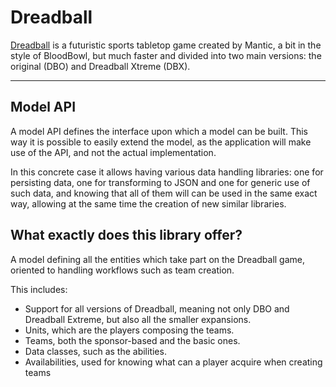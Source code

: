 # Dreadball

[Dreadball][dreadball] is a futuristic sports tabletop game created by Mantic, a bit in the style of BloodBowl, but much faster and divided into two main versions: the original (DBO) and Dreadball Xtreme (DBX).

---

## Model API

A model API defines the interface upon which a model can be built. This way it is possible to easily extend the model, as the application will make use of the API, and not the actual implementation.

In this concrete case it allows having various data handling libraries: one for persisting data, one for transforming to JSON and one for generic use of such data, and knowing that all of them will can be used in the same exact way, allowing at the same time the creation of new similar libraries.

## What exactly does this library offer?

A model defining all the entities which take part on the Dreadball game, oriented to handling workflows such as team creation.

This includes:

- Support for all versions of Dreadball, meaning not only DBO and Dreadball Extreme, but also all the smaller expansions.
- Units, which are the players composing the teams.
- Teams, both the sponsor-based and the basic ones.
- Data classes, such as the abilities.
- Availabilities, used for knowing what can a player acquire when creating teams

[dreadball]: www.manticgames.com/games/dreadball.html